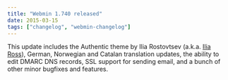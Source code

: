 ```yaml
---
title: "Webmin 1.740 released"
date: 2015-03-15
tags: ["changelog", "webmin-changelog"]
---
```


This update includes the Authentic theme by Ilia Rostovtsev (a.k.a. [Ilia Ross](/about/#developers)), German, Norwegian and Catalan translation updates, the ability to edit DMARC DNS records, SSL support for sending email, and a bunch of other minor bugfixes and features.
